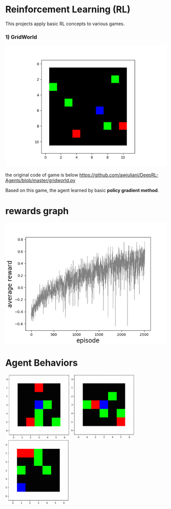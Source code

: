 # **Reinforcement Learning (RL)**

This projects apply basic RL concepts to various games.
### **1) GridWorld**  
![img GridWorld](/GridWorld.png)  
  
the original code of game is below
https://github.com/awjuliani/DeepRL-Agents/blob/master/gridworld.py

Based on this game, the agent learned by basic **policy gradient method**.

# rewards graph

![img PG_reward_graph](/PG_reward_graph.png)  

# Agent Behaviors

<p flaot="left">
<img src="/agent1.gif" width="200"    />
<img src="/agent2.gif" width="200"    />
<img src="/agent3.gif" width="200"   />
<p/>  

